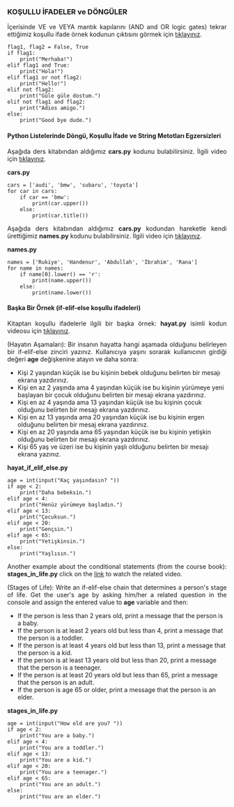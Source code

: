 <h3>KOŞULLU İFADELER ve DÖNGÜLER</h3>

<p align="justify">İçerisinde VE ve VEYA mantık kapılarını (AND and OR logic gates) tekrar ettiğimiz koşullu ifade örnek kodunun çıktısını görmek için <a href="https://www.youtube.com/watch?v=R_e8fIgLobM">tıklayınız</a>.</p>

```
flag1, flag2 = False, True
if flag1:
    print("Merhaba!")
elif flag1 and True:
    print("Hola!")
elif flag1 or not flag2:
    print("Hello!")
elif not flag2:
    print("Güle güle dostum.")
elif not flag1 and flag2:
    print("Adios amigo.")
else:
    print("Good bye dude.")
```

<h4>Python Listelerinde Döngü, Koşullu İfade ve String Metotları Egzersizleri</h4>

<p align="justify">Aşağıda ders kitabından aldığımız <b>cars.py</b> kodunu bulabilirsiniz. İlgili video için <a href="https://www.youtube.com/watch?v=jaXPlEWvgxQ">tıklayınız</a>.</p>

<p align="justify"><b>cars.py</b></p>

```
cars = ['audi', 'bmw', 'subaru', 'toyota']
for car in cars:
    if car == 'bmw':
        print(car.upper())
    else:
        print(car.title())
```

<p align="justify">Aşağıda ders kitabından aldığımız <b>cars.py</b> kodundan hareketle kendi ürettiğimiz <b>names.py</b> kodunu bulabilirsiniz. İlgili video için <a href="https://www.youtube.com/watch?v=IgQNqG20otU">tıklayınız</a>.</p>

<p align="justify"><b>names.py</b></p>

```
names = ['Rukiye', 'Handenur', 'Abdullah', 'İbrahim', 'Rana']
for name in names:
    if name[0].lower() == 'r':
        print(name.upper())
    else:
        print(name.lower())
```

<h4>Başka Bir Örnek (if-elif-else koşullu ifadeleri)</h4>

<p align="justify">Kitaptan koşullu ifadelerle ilgili bir başka örnek: <b>hayat.py</b> isimli kodun videosu için <a href="https://www.youtube.com/watch?v=SChaa65x1Lo&list=PLMoe16OQDeeCpsXqSpWs0LqOYUjlIu_jg&index=28">tıklayınız</a>.</p>

<p align="justify">(Hayatın Aşamaları): Bir insanın hayatta hangi aşamada olduğunu belirleyen bir if-elif-else zinciri yazınız. Kullanıcıya yaşını sorarak kullanıcının girdiği değeri <b>age</b> değişkenine atayın ve daha sonra:</p>

<ul>
<li>Kişi 2 yaşından küçük ise bu kişinin bebek olduğunu belirten bir mesajı ekrana yazdırınız.</li>
<li>Kişi en az 2 yaşında ama 4 yaşından küçük ise bu kişinin yürümeye yeni başlayan bir çocuk olduğunu belirten bir mesajı ekrana yazdırınız.</li>
<li>Kişi en az 4 yaşında ama 13 yaşından küçük ise bu kişinin çocuk olduğunu belirten bir mesajı ekrana yazdırınız.</li>
<li>Kişi en az 13 yaşında ama 20 yaşından küçük ise bu kişinin ergen olduğunu belirten bir mesaj ekrana yazdırınız.</li>
<li>Kişi en az 20 yaşında ama 65 yaşından küçük ise bu kişinin yetişkin olduğunu belirten bir mesajı ekrana yazdırınız.</li>
<li>Kişi 65 yaş ve üzeri ise bu kişinin yaşlı olduğunu belirten bir mesajı ekrana yazınız.</li>
</ul>

<p align="justify"><b>hayat_if_elif_else.py</b></p>

```
age = int(input("Kaç yaşındasın? "))
if age < 2:
    print("Daha bebeksin.")
elif age < 4:
    print("Henüz yürümeye başladın.")
elif age < 13:
    print("Çocuksun.")
elif age < 20:
    print("Gençsin.")
elif age < 65:
    print("Yetişkinsin.")
else:
    print("Yaşlısın.")
```

<p align="justify">Another example about the conditional statements (from the course book): <b>stages_in_life.py</b> click on the <a href="https://www.youtube.com/watch?v=tOWbycYozGk&list=PLMoe16OQDeeCpsXqSpWs0LqOYUjlIu_jg&index=29">link</a> to watch the related video.</p>

<p align="justify">(Stages of Life): Write an if-elif-else chain that determines a person's stage of life. Get the user's age by asking him/her a related question in the console and assign the entered value to <b>age</b> variable and then:</p>

<ul>
<li>If the person is less than 2 years old, print a message that the person is a baby.</li>
<li>If the person is at least 2 years old but less than 4, print a message that the person is a toddler.</li>
<li>If the person is at least 4 years old but less than 13, print a message that the person is a kid.</li>
<li>If the person is at least 13 years old but less than 20, print a message that the person is a teenager.</li>
<li>If the person is at least 20 years old but less than 65, print a message that the person is an adult.</li>
<li>If the person is age 65 or older, print a message that the person is an elder.</li>
</ul>

<b>stages_in_life.py</b>

```
age = int(input("How old are you? "))
if age < 2:
    print("You are a baby.")
elif age < 4:
    print("You are a toddler.")
elif age < 13:
    print("You are a kid.")
elif age < 20:
    print("You are a teenager.")
elif age < 65:
    print("You are an adult.")
else:
    print("You are an elder.")
```